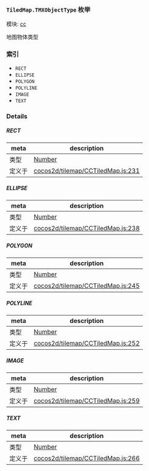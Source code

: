 ### `TiledMap.TMXObjectType` 枚举



模块: [cc](../modules/cc.md)


地图物体类型


### 索引
  - `RECT`
  - `ELLIPSE`
  - `POLYGON`
  - `POLYLINE`
  - `IMAGE`
  - `TEXT`

### Details


##### RECT

> 

| meta | description |
|------|-------------|
| 类型 | <a href="https://developer.mozilla.org/en/JavaScript/Reference/Global_Objects/Number" class="crosslink external" target="_blank">Number</a> |
| 定义于 | [cocos2d/tilemap/CCTiledMap.js:231](https://github.com/cocos-creator/engine/blob/d0482bb5bc3819110e43cdd03a3459bd80914b74/cocos2d/tilemap/CCTiledMap.js#L231) |



##### ELLIPSE

> 

| meta | description |
|------|-------------|
| 类型 | <a href="https://developer.mozilla.org/en/JavaScript/Reference/Global_Objects/Number" class="crosslink external" target="_blank">Number</a> |
| 定义于 | [cocos2d/tilemap/CCTiledMap.js:238](https://github.com/cocos-creator/engine/blob/d0482bb5bc3819110e43cdd03a3459bd80914b74/cocos2d/tilemap/CCTiledMap.js#L238) |



##### POLYGON

> 

| meta | description |
|------|-------------|
| 类型 | <a href="https://developer.mozilla.org/en/JavaScript/Reference/Global_Objects/Number" class="crosslink external" target="_blank">Number</a> |
| 定义于 | [cocos2d/tilemap/CCTiledMap.js:245](https://github.com/cocos-creator/engine/blob/d0482bb5bc3819110e43cdd03a3459bd80914b74/cocos2d/tilemap/CCTiledMap.js#L245) |



##### POLYLINE

> 

| meta | description |
|------|-------------|
| 类型 | <a href="https://developer.mozilla.org/en/JavaScript/Reference/Global_Objects/Number" class="crosslink external" target="_blank">Number</a> |
| 定义于 | [cocos2d/tilemap/CCTiledMap.js:252](https://github.com/cocos-creator/engine/blob/d0482bb5bc3819110e43cdd03a3459bd80914b74/cocos2d/tilemap/CCTiledMap.js#L252) |



##### IMAGE

> 

| meta | description |
|------|-------------|
| 类型 | <a href="https://developer.mozilla.org/en/JavaScript/Reference/Global_Objects/Number" class="crosslink external" target="_blank">Number</a> |
| 定义于 | [cocos2d/tilemap/CCTiledMap.js:259](https://github.com/cocos-creator/engine/blob/d0482bb5bc3819110e43cdd03a3459bd80914b74/cocos2d/tilemap/CCTiledMap.js#L259) |



##### TEXT

> 

| meta | description |
|------|-------------|
| 类型 | <a href="https://developer.mozilla.org/en/JavaScript/Reference/Global_Objects/Number" class="crosslink external" target="_blank">Number</a> |
| 定义于 | [cocos2d/tilemap/CCTiledMap.js:266](https://github.com/cocos-creator/engine/blob/d0482bb5bc3819110e43cdd03a3459bd80914b74/cocos2d/tilemap/CCTiledMap.js#L266) |


